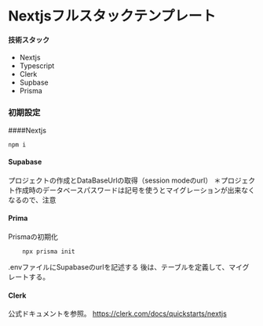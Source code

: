 
# Nextjsフルスタックテンプレート

#### 技術スタック
- Nextjs
- Typescript
- Clerk
- Supbase
- Prisma

  
### 初期設定

####Nextjs
    
    npm i 

#### Supabase
プロジェクトの作成とDataBaseUrlの取得（session modeのurl）
＊プロジェクト作成時のデータベースパスワードは記号を使うとマイグレーションが出来なくなるので、注意

#### Prima
Prismaの初期化

        npx prisma init 

.envファイルにSupabaseのurlを記述する
後は、テーブルを定義して、マイグレートする。

#### Clerk
公式ドキュメントを参照。
https://clerk.com/docs/quickstarts/nextjs
